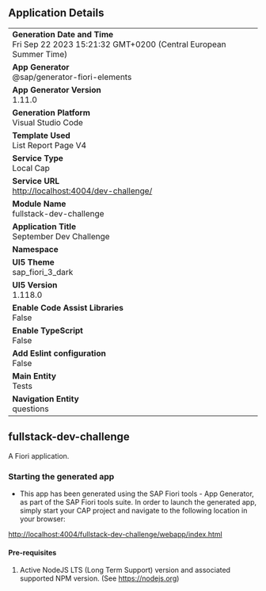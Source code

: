 ## Application Details

|               |
| ------------- |
|**Generation Date and Time**<br>Fri Sep 22 2023 15:21:32 GMT+0200 (Central European Summer Time)|
|**App Generator**<br>@sap/generator-fiori-elements|
|**App Generator Version**<br>1.11.0|
|**Generation Platform**<br>Visual Studio Code|
|**Template Used**<br>List Report Page V4|
|**Service Type**<br>Local Cap|
|**Service URL**<br><http://localhost:4004/dev-challenge/>
|**Module Name**<br>fullstack-dev-challenge|
|**Application Title**<br>September Dev Challenge|
|**Namespace**<br>|
|**UI5 Theme**<br>sap_fiori_3_dark|
|**UI5 Version**<br>1.118.0|
|**Enable Code Assist Libraries**<br>False|
|**Enable TypeScript**<br>False|
|**Add Eslint configuration**<br>False|
|**Main Entity**<br>Tests|
|**Navigation Entity**<br>questions|

## fullstack-dev-challenge

A Fiori application.

### Starting the generated app

- This app has been generated using the SAP Fiori tools - App Generator, as part of the SAP Fiori tools suite.  In order to launch the generated app, simply start your CAP project and navigate to the following location in your browser:

<http://localhost:4004/fullstack-dev-challenge/webapp/index.html>

#### Pre-requisites

1. Active NodeJS LTS (Long Term Support) version and associated supported NPM version.  (See <https://nodejs.org>)
